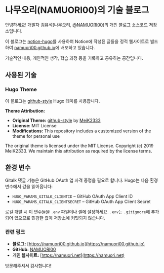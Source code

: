 # 나무오리(NAMUORI00)의 기술 블로그

안녕하세요! 개발자 김유석(나무오리, [@NAMUORI00](https://github.com/NAMUORI00))의 개인 블로그 소스코드 저장소입니다.

이 블로그는 [notion-hugo](https://github.com/plane-dot/notion-hugo)를 사용하여 Notion에 작성된 글들을 정적 웹사이트로 빌드하여 [namuori00.github.io](https://namuori00.github.io)에 배포하고 있습니다.

기술적인 내용, 개인적인 생각, 학습 과정 등을 기록하고 공유하는 공간입니다.

## 사용된 기술

### Hugo Theme
이 블로그는 [github-style](https://github.com/MeiK2333/github-style) Hugo 테마를 사용합니다.

**Theme Attribution:**
- **Original Theme:** [github-style](https://github.com/MeiK2333/github-style) by [MeiK2333](https://github.com/MeiK2333)
- **License:** MIT License
- **Modifications:** This repository includes a customized version of the theme for personal use

The original theme is licensed under the MIT License. Copyright (c) 2019 MeiK2333. We maintain this attribution as required by the license terms.

## 환경 변수

Gitalk 댓글 기능은 GitHub OAuth 앱 자격 증명을 필요로 합니다. Hugo는 다음 환경 변수에서 값을 읽어옵니다:

- `HUGO_PARAMS_GITALK_CLIENTID` – GitHub OAuth App Client ID
- `HUGO_PARAMS_GITALK_CLIENTSECRET` – GitHub OAuth App Client Secret

로컬 개발 시 이 변수들을 `.env` 파일이나 셸에 설정하세요. `.env`는 `.gitignore`에 추가되어 있으므로 민감한 값이 저장소에 커밋되지 않습니다.

### 관련 링크

-   **블로그:** [https://namuori00.github.io](https://namuori00.github.io)
-   **GitHub:** [NAMUORI00](https://github.com/NAMUORI00)
-   **개인 웹사이트:** [https://namuori.net](https://namuori.net)

방문해주셔서 감사합니다!
